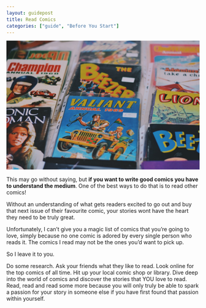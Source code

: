 ```yaml
---
layout: guidepost
title: Read Comics
categories: ["guide", "Before You Start"]
---
```


![](/images/guide/comics.jpg)

This may go without saying, but **if you want to write good comics you have to understand the medium**. One of the best ways to do that is to read other comics!

Without an understanding of what gets readers excited to go out and buy that next issue of their favourite comic, your stories wont have the heart they need to be truly great.

Unfortunately, I can’t give you a magic list of comics that you’re going to love, simply because no one comic is adored by every single person who reads it. The comics I read may not be the ones you’d want to pick up.

So I leave it to you.

Do some research. Ask your friends what they like to read. Look online for the top comics of all time. Hit up your local comic shop or library. Dive deep into the world of comics and discover the stories that YOU love to read. Read, read and read some more because you will only truly be able to spark a passion for your story in someone else if you have first found that passion within yourself.
